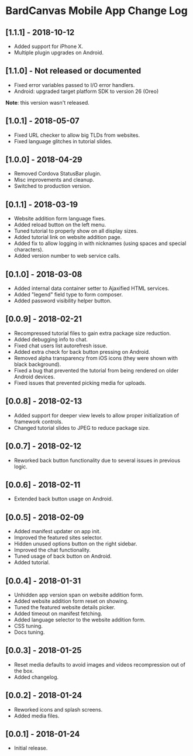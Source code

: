 
# BardCanvas Mobile App Change Log

## [1.1.1] - 2018-10-12

- Added support for iPhone X.
- Multiple plugin upgrades on Android.

## [1.1.0] - Not released or documented

- Fixed error variables passed to I/O error handlers.
- Android: upgraded target platform SDK to version 26 (Oreo)

**Note**: this version wasn't released.

## [1.0.1] - 2018-05-07

- Fixed URL checker to allow big TLDs from websites.
- Fixed language glitches in tutorial slides.

## [1.0.0] - 2018-04-29

- Removed Cordova StatusBar plugin.
- Misc improvements and cleanup.
- Switched to production version.

## [0.1.1] - 2018-03-19

- Website addition form language fixes.
- Added reload button on the left menu.
- Tuned tutorial to properly show on all display sizes.
- Added tutorial link on website addition page.
- Added fix to allow logging in with nicknames (using spaces and special characters).
- Added version number to web service calls.

## [0.1.0] - 2018-03-08

- Added internal data container setter to Ajaxified HTML services.
- Added "legend" field type to form composer.
- Added password visibility helper button.

## [0.0.9] - 2018-02-21

- Recompressed tutorial files to gain extra package size reduction.
- Added debugging info to chat.
- Fixed chat users list autorefresh issue.
- Added extra check for back button pressing on Android.
- Removed alpha transparency from iOS icons (they were shown with black background).
- Fixed a bug that prevented the tutorial from being rendered on older Android devices.
- Fixed issues that prevented picking media for uploads.

## [0.0.8] - 2018-02-13

- Added support for deeper view levels to allow proper initialization of framework controls.
- Changed tutorial slides to JPEG to reduce package size.

## [0.0.7] - 2018-02-12

- Reworked back button functionality due to several issues in previous logic.

## [0.0.6] - 2018-02-11

- Extended back button usage on Android.

## [0.0.5] - 2018-02-09

- Added manifest updater on app init.
- Improved the featured sites selector.
- Hidden unused options button on the right sidebar.
- Improved the chat functionality.
- Tuned usage of back button on Android.
- Added tutorial.

## [0.0.4] - 2018-01-31

- Unhidden app version span on website addition form.
- Added website addition form reset on showing.
- Tuned the featured website details picker.
- Added timeout on manifest fetching.
- Added language selector to the website addition form.
- CSS tuning.
- Docs tuning.

## [0.0.3] - 2018-01-25

- Reset media defaults to avoid images and videos recompression out of the box.
- Added changelog.

## [0.0.2] - 2018-01-24

- Reworked icons and splash screens.
- Added media files.

## [0.0.1] - 2018-01-24

- Initial release.
